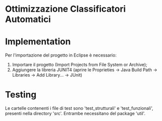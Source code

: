 # Ottimizzazione Classificatori Automatici

# Implementation

Per l'importazione del progetto in Eclipse è necessario: 
1. Importare il progetto (Import Projects from File System or Archive);
2. Aggiungere la libreria JUNIT4  (aprire le Proprieties -> Java Build Path -> Libraries -> Add Library... -> JUnit)

# Testing

Le cartelle contenenti i file di test sono 'test_strutturali' e 'test_funzionali', presenti nella directory 'src'. Entrambe necessitano del package 'util'.

